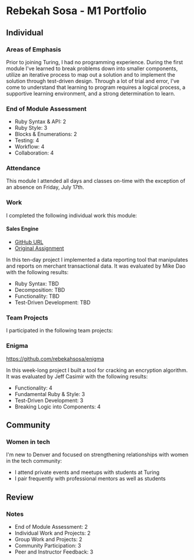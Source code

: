 # Rebekah Sosa - M1 Portfolio

## Individual

### Areas of Emphasis

Prior to joining Turing, I had no programming experience. During the first
module I've learned to break problems down into smaller components, utilize an
iterative process to map out a solution and to implement the solution through
test-driven design. Through a lot of trial and error, I've come to understand that
learning to program requires a logical process, a supportive learning environment,
and a strong determination to learn.

### End of Module Assessment

* Ruby Syntax & API: 2
* Ruby Style: 3
* Blocks & Enumerations: 2
* Testing: 4
* Workflow: 4
* Collaboration: 4

### Attendance

This module I attended all days and classes on-time with the exception of an
absence on Friday, July 17th.

### Work

I completed the following individual work this module:

#### Sales Engine

* [GitHub URL](https://github.com/rebekahsosa/SalesEngine)
* [Original Assignment](http://tutorials.jumpstartlab.com/projects/sales_engine.html)

In this ten-day project I implemented a data reporting tool that manipulates and
reports on merchant transactional data. It was evaluated by Mike Dao with the
following results:

* Ruby Syntax: TBD
* Decomposition: TBD
* Functionality: TBD
* Test-Driven Development: TBD

### Team Projects

I participated in the following team projects:

### Enigma

https://github.com/rebekahsosa/enigma

In this week-long project I built a tool for cracking an encryption algorithm.
It was evaluated by Jeff Casimir with the following results:

* Functionality: 4
* Fundamental Ruby & Style: 3
* Test-Driven Development: 3
* Breaking Logic into Components: 4

## Community

### Women in tech

I'm new to Denver and focused on strengthening relationships with
women in the tech community:

* I attend private events and meetups with students at Turing
* I pair frequently with professional mentors as well as students

## Review

### Notes

* End of Module Assessment: 2
* Individual Work and Projects: 2
* Group Work and Projects: 2
* Community Participation: 3
* Peer and Instructor Feedback: 3

